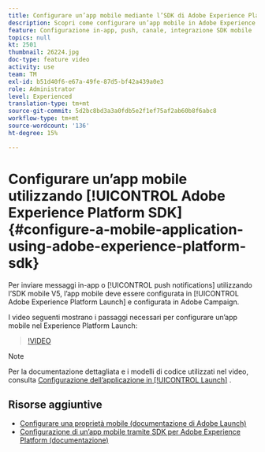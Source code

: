 ```yaml
---
title: Configurare un’app mobile mediante l’SDK di Adobe Experience Platform
description: Scopri come configurare un’app mobile in Adobe Experience Platform Launch e come configurarla in Adobe Campaign.
feature: Configurazione in-app, push, canale, integrazione SDK mobile
topics: null
kt: 2501
thumbnail: 26224.jpg
doc-type: feature video
activity: use
team: TM
exl-id: b51d40f6-e67a-49fe-87d5-bf42a439a0e3
role: Administrator
level: Experienced
translation-type: tm+mt
source-git-commit: 5d2bc8bd3a3a0fdb5e2f1ef75af2ab60b8f6abc8
workflow-type: tm+mt
source-wordcount: '136'
ht-degree: 15%

---
```


# Configurare un’app mobile utilizzando [!UICONTROL Adobe Experience Platform SDK] {#configure-a-mobile-application-using-adobe-experience-platform-sdk}

Per inviare messaggi in-app o [!UICONTROL push notifications] utilizzando l’SDK mobile V5, l’app mobile deve essere configurata in [!UICONTROL Adobe Experience Platform Launch] e configurata in Adobe Campaign.

I video seguenti mostrano i passaggi necessari per configurare un’app mobile nel Experience Platform Launch:

>[!VIDEO](https://video.tv.adobe.com/v/26224?quality=12)

>[!NOTE]
>
>Per la documentazione dettagliata e i modelli di codice utilizzati nel video, consulta [Configurazione dell’applicazione in [!UICONTROL Launch]](https://helpx.adobe.com/campaign/kb/configuring-app-sdk.html#ConfiguringyourapplicationinLaunch) .

## Risorse aggiuntive

* [Configurare una proprietà mobile (documentazione di Adobe Launch)](https://aep-sdks.gitbook.io/docs/getting-started/create-a-mobile-property)
* [Configurazione di un’app mobile tramite SDK per Adobe Experience Platform (documentazione)](https://helpx.adobe.com/campaign/kb/configuring-app-sdk.html)
